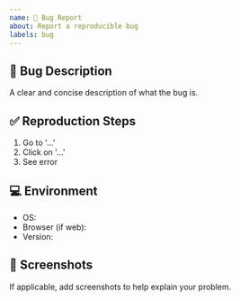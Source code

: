 ```yaml
---
name: 🐞 Bug Report
about: Report a reproducible bug
labels: bug
---
```


## 🐛 Bug Description

A clear and concise description of what the bug is.

## ✅ Reproduction Steps

1. Go to '...'
2. Click on '...'
3. See error

## 💻 Environment

- OS:
- Browser (if web):
- Version:

## 📸 Screenshots

If applicable, add screenshots to help explain your problem.
